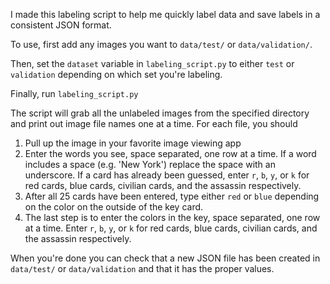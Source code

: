 I made this labeling script to help me quickly label data and save labels in a consistent JSON format.

To use, first add any images you want to `data/test/` or `data/validation/`.

Then, set the `dataset` variable in `labeling_script.py` to either `test` or `validation` depending on which set you're labeling.

Finally, run `labeling_script.py`

The script will grab all the unlabeled images from the specified directory and print out image file names one at a time. For each file, you should

1. Pull up the image in your favorite image viewing app
2. Enter the words you see, space separated, one row at a time. If a word includes a space (e.g. 'New York') replace the space with an underscore. If a card has already been guessed, enter `r`, `b`, `y`, or `k` for red cards, blue cards, civilian cards, and the assassin respectively.
3. After all 25 cards have been entered, type either `red` or `blue` depending on the color on the outside of the key card.
4. The last step is to enter the colors in the key, space separated, one row at a time. Enter `r`, `b`, `y`, or `k` for red cards, blue cards, civilian cards, and the assassin respectively.

When you're done you can check that a new JSON file has been created in `data/test/` or `data/validation` and that it has the proper values. 
